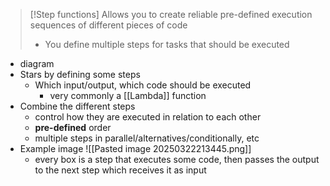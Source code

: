 
>[!Step functions]
>Allows you to create reliable pre-defined execution sequences of different pieces of code
>- You define multiple steps for tasks that should be executed

- diagram
- Stars by defining some steps
	- Which input/output, which code should be executed
		- very commonly a [[Lambda]] function
- Combine the different steps
	- control how they are executed in relation to each other
	- **pre-defined** order
	- multiple steps in parallel/alternatives/conditionally, etc
- Example image
	![[Pasted image 20250322213445.png]]
	- every box is a step that executes some code, then passes the output to the next step which receives it as input